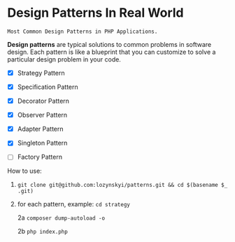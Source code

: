 # Design Patterns In Real World
    Most Common Design Patterns in PHP Applications.

**Design patterns** are typical solutions to common problems
in software design. Each pattern is like a blueprint
that you can customize to solve a particular
design problem in your code.

- [x] Strategy Pattern
- [x] Specification Pattern
- [x] Decorator Pattern
- [x] Observer Pattern
- [x] Adapter Pattern
- [x] Singleton Pattern
- [ ] Factory Pattern


How to use:

1. `git clone git@github.com:lozynskyi/patterns.git && cd $(basename $_ .git)`
2. for each pattern, example: `cd strategy`

    2a `composer dump-autoload -o`
    
    2b `php index.php`
